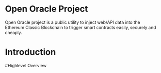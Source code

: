 # Open Oracle Project
Open Oracle project is a public utility to inject web/API data into the Ethereum Classic Blockchain to trigger smart contracts easily, securely and cheaply.

# Introduction


#Highlevel Overview
